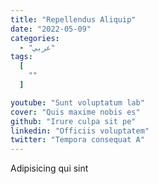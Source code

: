 ```yaml
---
title: "Repellendus Aliquip"
date: "2022-05-09"
categories:
  - "عربي"
tags:
  [
    ""
  ]

youtube: "Sunt voluptatum lab"
cover: "Quis maxime nobis es"
github: "Irure culpa sit pe"
linkedin: "Officiis voluptatem"
twitter: "Tempora consequat A"
---
```



Adipisicing qui sint
